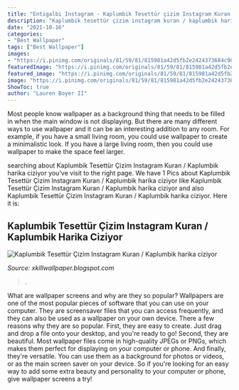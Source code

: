 ```yaml
---
title: "Entigalbi Instagram - Kaplumbik Tesettür çizim Instagram Kuran / Kaplumbik Harika Ciziyor"
description: "Kaplumbik tesettür çizim instagram kuran / kaplumbik harika ciziyor"
date: "2021-10-16"
categories:
- "Best Wallpaper"
tags: ["Best Wallpaper"]
images:
- "https://i.pinimg.com/originals/81/59/81/815981a42d5fb2e2424373684c90b826.jpg"
featuredImage: "https://i.pinimg.com/originals/81/59/81/815981a42d5fb2e2424373684c90b826.jpg"
featured_image: "https://i.pinimg.com/originals/81/59/81/815981a42d5fb2e2424373684c90b826.jpg"
image: "https://i.pinimg.com/originals/81/59/81/815981a42d5fb2e2424373684c90b826.jpg"
ShowToc: true
author: "Lauren Boyer II"
---
```



Most people know wallpaper as a background thing that needs to be filled in when the main window is not displaying. But there are many different ways to use wallpaper and it can be an interesting addition to any room. For example, if you have a small living room, you could use wallpaper to create a minimalistic look. If you have a large living room, then you could use wallpaper to make the space feel larger.

	

		
searching about Kaplumbik Tesettür Çizim Instagram Kuran / Kaplumbik harika ciziyor you've visit to the right page. We have 1 Pics about Kaplumbik Tesettür Çizim Instagram Kuran / Kaplumbik harika ciziyor like Kaplumbik Tesettür Çizim Instagram Kuran / Kaplumbik harika ciziyor and also Kaplumbik Tesettür Çizim Instagram Kuran / Kaplumbik harika ciziyor. Here it is:
		
    
## Kaplumbik Tesettür Çizim Instagram Kuran / Kaplumbik Harika Ciziyor

<img loading=lazy src="https://i.pinimg.com/originals/81/59/81/815981a42d5fb2e2424373684c90b826.jpg" onerror="this.onerror=null;this.src='https://tse2.mm.bing.net/th?id=OIP.VY95MuH1g5PiyRQVr8c6fgHaHa&amp;pid=15.1';" alt="Kaplumbik Tesettür Çizim Instagram Kuran / Kaplumbik harika ciziyor">

_Source: xkillwallpaper.blogspot.com_

>. 

	

What are wallpaper screens and why are they so popular?
Wallpapers are one of the most popular pieces of software that you can use on your computer. They are screensaver files that you can access frequently, and they can also be used as a wallpaper on your own device. There a few reasons why they are so popular. First, they are easy to create. Just drag and drop a file onto your desktop, and you're ready to go! Second, they are beautiful. Most wallpaper files come in high-quality JPEGs or PNGs, which makes them perfect for displaying on your computer or phone. And finally, they're versatile. You can use them as a background for photos or videos, or as the main screen saver on your device. So if you're looking for an easy way to add some extra beauty and personality to your computer or phone, give wallpaper screens a try!

